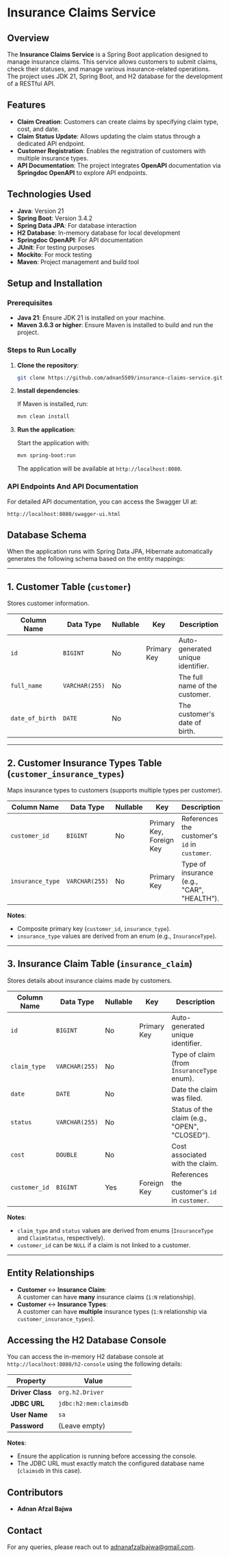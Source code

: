 
# Insurance Claims Service

## Overview

The **Insurance Claims Service** is a Spring Boot application designed to manage insurance claims. This service allows customers to submit claims, check their statuses, and manage various insurance-related operations. The project uses JDK 21, Spring Boot, and H2 database for the development of a RESTful API.

## Features

- **Claim Creation**: Customers can create claims by specifying claim type, cost, and date.
- **Claim Status Update**: Allows updating the claim status through a dedicated API endpoint.
- **Customer Registration**: Enables the registration of customers with multiple insurance types.
- **API Documentation**: The project integrates **OpenAPI** documentation via **Springdoc OpenAPI** to explore API endpoints.

## Technologies Used

- **Java**: Version 21
- **Spring Boot**: Version 3.4.2
- **Spring Data JPA**: For database interaction
- **H2 Database**: In-memory database for local development
- **Springdoc OpenAPI**: For API documentation
- **JUnit**: For testing purposes
- **Mockito**: For mock testing
- **Maven**: Project management and build tool

## Setup and Installation

### Prerequisites

- **Java 21**: Ensure JDK 21 is installed on your machine.
- **Maven 3.6.3 or higher**: Ensure Maven is installed to build and run the project.

### Steps to Run Locally

1. **Clone the repository**:

   ```bash
   git clone https://github.com/adnan5509/insurance-claims-service.git
   ```

2. **Install dependencies**:

   If Maven is installed, run:

   ```bash
   mvn clean install
   ```

3. **Run the application**:

   Start the application with:

   ```bash
   mvn spring-boot:run
   ```

   The application will be available at `http://localhost:8080`.

### API Endpoints And API Documentation

For detailed API documentation, you can access the Swagger UI at:

```
http://localhost:8080/swagger-ui.html
```

## Database Schema
When the application runs with Spring Data JPA, Hibernate automatically generates the following schema based on the entity mappings:

---

## 1. **Customer Table (`customer`)**

Stores customer information.

| Column Name     | Data Type       | Nullable | Key           | Description                          |
|-----------------|-----------------|----------|---------------|--------------------------------------|
| `id`            | `BIGINT`        | No       | Primary Key   | Auto-generated unique identifier.    |
| `full_name`     | `VARCHAR(255)`  | No       |               | The full name of the customer.       |
| `date_of_birth` | `DATE`          | No       |               | The customer's date of birth.        |

---

## 2. **Customer Insurance Types Table (`customer_insurance_types`)**

Maps insurance types to customers (supports multiple types per customer).

| Column Name        | Data Type       | Nullable | Key                         | Description                                      |
|--------------------|-----------------|----------|-----------------------------|--------------------------------------------------|
| `customer_id`      | `BIGINT`        | No       | Primary Key, Foreign Key    | References the customer's `id` in `customer`.    |
| `insurance_type`   | `VARCHAR(255)`  | No       | Primary Key                 | Type of insurance (e.g., "CAR", "HEALTH").       |

**Notes**:
- Composite primary key (`customer_id`, `insurance_type`).
- `insurance_type` values are derived from an enum (e.g., `InsuranceType`).

---

## 3. **Insurance Claim Table (`insurance_claim`)**

Stores details about insurance claims made by customers.

| Column Name     | Data Type       | Nullable | Key           | Description                                      |
|-----------------|-----------------|----------|---------------|--------------------------------------------------|
| `id`            | `BIGINT`        | No       | Primary Key   | Auto-generated unique identifier.                |
| `claim_type`    | `VARCHAR(255)`  | No       |               | Type of claim (from `InsuranceType` enum).       |
| `date`          | `DATE`          | No       |               | Date the claim was filed.                        |
| `status`        | `VARCHAR(255)`  | No       |               | Status of the claim (e.g., "OPEN", "CLOSED").    |
| `cost`          | `DOUBLE`        | No       |               | Cost associated with the claim.                  |
| `customer_id`   | `BIGINT`        | Yes      | Foreign Key    | References the customer's `id` in `customer`.    |

**Notes**:
- `claim_type` and `status` values are derived from enums (`InsuranceType` and `ClaimStatus`, respectively).
- `customer_id` can be `NULL` if a claim is not linked to a customer.

---

## Entity Relationships

- **Customer** ↔ **Insurance Claim**:  
  A customer can have **many** insurance claims (`1:N` relationship).
- **Customer** ↔ **Insurance Types**:  
  A customer can have **multiple** insurance types (`1:N` relationship via `customer_insurance_types`).

## Accessing the H2 Database Console

You can access the in-memory H2 database console at `http://localhost:8080/h2-console` using the following details:

| **Property**       | **Value**                     |
|---------------------|-------------------------------|
| **Driver Class**   | `org.h2.Driver`               |
| **JDBC URL**       | `jdbc:h2:mem:claimsdb`        |
| **User Name**      | `sa`                          |
| **Password**       | (Leave empty)                 |

**Notes**:
- Ensure the application is running before accessing the console.
- The JDBC URL must exactly match the configured database name (`claimsdb` in this case).


## Contributors

- **Adnan Afzal Bajwa**

## Contact

For any queries, please reach out to [adnanafzalbajwa@gmail.com](mailto:adnanafzalbajwa@gmail.com).
